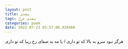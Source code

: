 ```yaml
---
layout: post
title: سعدی
tags: سعدی غزل
categories: poem
date: 2022-07-23 03:57:06.926466
---
```


هرگز نبود سرو به بالا که تو داری / یا مه به صفای رخ زیبا که تو داری